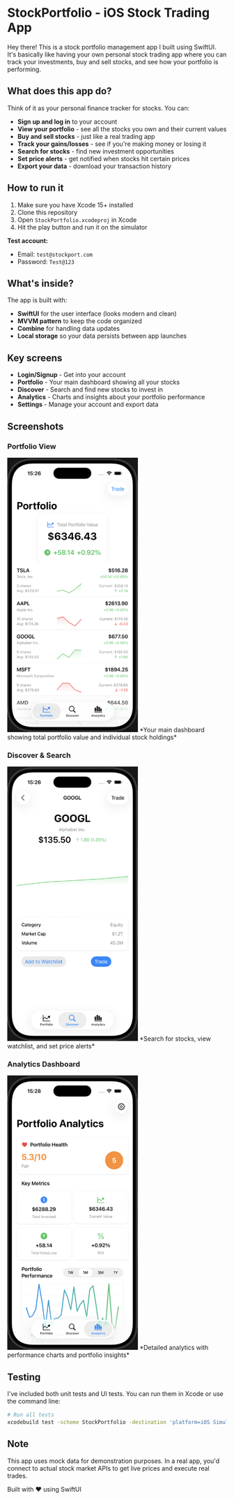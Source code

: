 # StockPortfolio - iOS Stock Trading App

Hey there! This is a stock portfolio management app I built using SwiftUI. It's basically like having your own personal stock trading app where you can track your investments, buy and sell stocks, and see how your portfolio is performing.

## What does this app do?

Think of it as your personal finance tracker for stocks. You can:

- **Sign up and log in** to your account
- **View your portfolio** - see all the stocks you own and their current values
- **Buy and sell stocks** - just like a real trading app
- **Track your gains/losses** - see if you're making money or losing it
- **Search for stocks** - find new investment opportunities
- **Set price alerts** - get notified when stocks hit certain prices
- **Export your data** - download your transaction history

## How to run it

1. Make sure you have Xcode 15+ installed
2. Clone this repository
3. Open `StockPortfolio.xcodeproj` in Xcode
4. Hit the play button and run it on the simulator

**Test account:**
- Email: `test@stockport.com`
- Password: `Test@123`

## What's inside?

The app is built with:
- **SwiftUI** for the user interface (looks modern and clean)
- **MVVM pattern** to keep the code organized
- **Combine** for handling data updates
- **Local storage** so your data persists between app launches

## Key screens

- **Login/Signup** - Get into your account
- **Portfolio** - Your main dashboard showing all your stocks
- **Discover** - Search and find new stocks to invest in
- **Analytics** - Charts and insights about your portfolio performance
- **Settings** - Manage your account and export data

## Screenshots

### Portfolio View
<img src="screenshots/portfolio.png" width="300" alt="Portfolio Dashboard">
*Your main dashboard showing total portfolio value and individual stock holdings*

### Discover & Search
<img src="screenshots/discover.png" width="300" alt="Stock Discovery">
*Search for stocks, view watchlist, and set price alerts*

### Analytics Dashboard
<img src="screenshots/analytics.png" width="300" alt="Portfolio Analytics">
*Detailed analytics with performance charts and portfolio insights*

## Testing

I've included both unit tests and UI tests. You can run them in Xcode or use the command line:

```bash
# Run all tests
xcodebuild test -scheme StockPortfolio -destination 'platform=iOS Simulator,name=iPhone 15'
```

## Note

This app uses mock data for demonstration purposes. In a real app, you'd connect to actual stock market APIs to get live prices and execute real trades.

Built with ❤️ using SwiftUI
